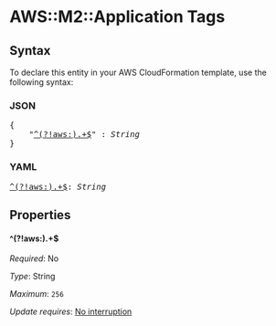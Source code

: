 # AWS::M2::Application Tags

## Syntax

To declare this entity in your AWS CloudFormation template, use the following syntax:

### JSON

<pre>
{
    "<a href="#^(?!aws:).+$" title="^(?!aws:).+$">^(?!aws:).+$</a>" : <i>String</i>
}
</pre>

### YAML

<pre>
<a href="#^(?!aws:).+$" title="^(?!aws:).+$">^(?!aws:).+$</a>: <i>String</i>
</pre>

## Properties

#### \^(?!aws:).+$

_Required_: No

_Type_: String

_Maximum_: <code>256</code>

_Update requires_: [No interruption](https://docs.aws.amazon.com/AWSCloudFormation/latest/UserGuide/using-cfn-updating-stacks-update-behaviors.html#update-no-interrupt)

